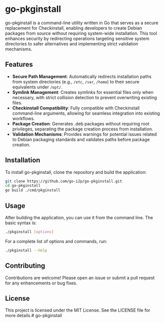 # go-pkginstall

go-pkginstall is a command-line utility written in Go that serves as a secure replacement for Checkinstall, enabling developers to create Debian packages from source without requiring system-wide installation. This tool enhances security by redirecting operations targeting sensitive system directories to safer alternatives and implementing strict validation mechanisms.

## Features

- **Secure Path Management**: Automatically redirects installation paths from system directories (e.g., `/etc`, `/var`, `/home`) to their secure equivalents under `/opt/`.
- **Symlink Management**: Creates symlinks for essential files only when necessary, with strict collision detection to prevent overwriting existing files.
- **Checkinstall Compatibility**: Fully compatible with Checkinstall command-line arguments, allowing for seamless integration into existing workflows.
- **Package Creation**: Generates .deb packages without requiring root privileges, separating the package creation process from installation.
- **Validation Mechanisms**: Provides warnings for potential issues related to Debian packaging standards and validates paths before package creation.

## Installation

To install go-pkginstall, clone the repository and build the application:

```bash
git clone https://github.com/go-i2p/go-pkginstall.git
cd go-pkginstall
go build ./cmd/pkginstall
```

## Usage

After building the application, you can use it from the command line. The basic syntax is:

```bash
./pkginstall [options]
```

For a complete list of options and commands, run:

```bash
./pkginstall --help
```

## Contributing

Contributions are welcome! Please open an issue or submit a pull request for any enhancements or bug fixes.

## License

This project is licensed under the MIT License. See the LICENSE file for more details.# go-pkginstall
